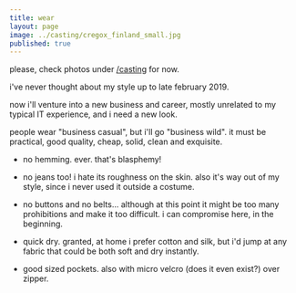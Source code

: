 ```yaml
---
title: wear
layout: page
image: ../casting/cregox_finland_small.jpg
published: true
---
```


please, check photos under [/casting](/casting) for now.

<!-- just a code placeholder ![myself in finland, photo by @guzforster](../casting/cregox_finland_(by_guz).jpg) -->

i've never thought about my style up to late february 2019.

now i'll venture into a new business and career, mostly unrelated to my typical IT experience, and i need a new look.

people wear "business casual", but i'll go "business wild". it must be practical, good quality, cheap, solid, clean and exquisite.

- no hemming. ever. that's blasphemy!

- no jeans too! i hate its roughness on the skin. also it's way out of my style, since i never used it outside a costume.

- no buttons and no belts... although at this point it might be too many prohibitions and make it too difficult. i can compromise here, in the beginning.

- quick dry. granted, at home i prefer cotton and silk, but i'd jump at any fabric that could be both soft and dry instantly.

- good sized pockets. also with micro velcro (does it even exist?) over zipper.
